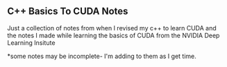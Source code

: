 ## C++ Basics To CUDA Notes

Just a collection of notes from when I revised my c++ to learn CUDA and the notes I made while learning the basics of CUDA from the NVIDIA Deep Learning Insitute

*some notes may be incomplete- I'm adding to them as I get time.
